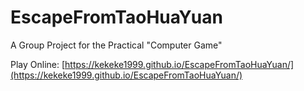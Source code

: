 # EscapeFromTaoHuaYuan
A Group Project for the Practical "Computer Game"

Play Online: [https://kekeke1999.github.io/EscapeFromTaoHuaYuan/](https://kekeke1999.github.io/EscapeFromTaoHuaYuan/)
